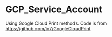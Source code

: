 # GCP_Service_Account
Using Google Cloud Print methods. Code is from https://github.com/io7/GoogleCloudPrint
